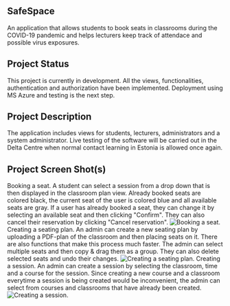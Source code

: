 ## SafeSpace

An application that allows students to book seats in classrooms during the COVID-19 pandemic and helps lecturers keep track of attendace and possible virus exposures.

## Project Status

This project is currently in development. All the views, functionalities, authentication and authorization have been implemented. Deployment using MS Azure and testing is the next step.

## Project Description
The application includes views for students, lecturers, administrators and a system administrator. Live testing of the software will be carried out in the Delta Centre when normal contact learning in Estonia is allowed once again.

## Project Screen Shot(s)
Booking a seat. A student can select a session from a drop down that is then displayed in the classroom plan view. Already booked seats are colored black, the current seat of the user is colored blue and all available seats are gray. If a user has already booked a seat, they can change it by selecting an available seat and then clicking "Confirm". They can also cancel their reservation by clicking "Cancel reservation".
![Booking a seat.](https://user-images.githubusercontent.com/44434676/111087098-5b302500-8528-11eb-98a6-86ca8567997f.PNG)
Creating a seating plan. An admin can create a new seating plan by uploading a PDF-plan of the classroom and then placing seats on it. There are also functions that make this process much faster. The admin can select multiple seats and then copy & drag them as a group. They can also delete selected seats and undo their changes.
![Creating a seating plan.](https://user-images.githubusercontent.com/44434676/111087101-5c615200-8528-11eb-9883-909a318fa686.PNG)
Creating a session. An admin can create a session by selecting the classroom, time and a course for the session. Since creating a new course and a classroom everytime a session is being created would be inconvenient, the admin can select from courses and classrooms that have already been created. 
![Creating a session.](https://user-images.githubusercontent.com/44434676/111087102-5c615200-8528-11eb-8d17-ff4a337db5ea.PNG)
 


